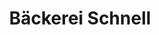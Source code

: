 ---
title: "Bäckerei Schnell"
url: /berlin/baeckerei-schnell-tauroggener-strasse/
shop: Bäckerei
---